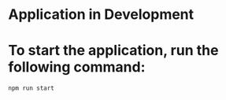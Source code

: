 # Application in Development 

# To start the application, run the following command:

```bash
npm run start
